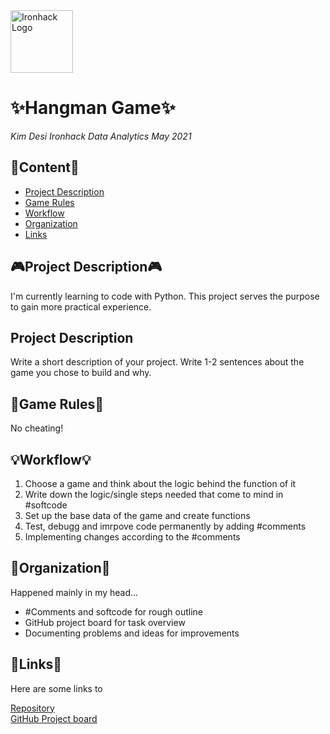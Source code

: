<img src="https://bit.ly/2VnXWr2" alt="Ironhack Logo" width="100"/>

# ✨Hangman Game✨
*Kim Desi*
*Ironhack Data Analytics May 2021*

## 📘Content📘
- [Project Description](#project-description)
- [Game Rules](#game-rules)
- [Workflow](#workflow)
- [Organization](#organization)
- [Links](#links)

## 🎮Project Description🎮
I'm currently learning to code with Python. This project serves the purpose to gain more practical experience.
## Project Description
Write a short description of your project. Write 1-2 sentences about the game you chose to build and why.

## 👾Game Rules👾
No cheating!

## 💡Workflow💡

1. Choose a game and think about the logic behind the function of it
2. Write down the logic/single steps needed that come to mind in #softcode 
3. Set up the base data of the game and create functions
4. Test, debugg and imrpove code permanently by adding #comments 
5. Implementing changes according to the #comments

## 🔮Organization🔮
Happened mainly in my head...
- #Comments and softcode for rough outline
- GitHub project board for task overview
- Documenting problems and ideas for improvements

## 🌌Links🌌
Here are some links to 

[Repository](https://github.com/Desikim/Project-Week-1-Build-Your-Own-Game)  
[GitHub Project board](https://github.com/Desikim/Project-Week-1-Build-Your-Own-Game/projects/1)  

